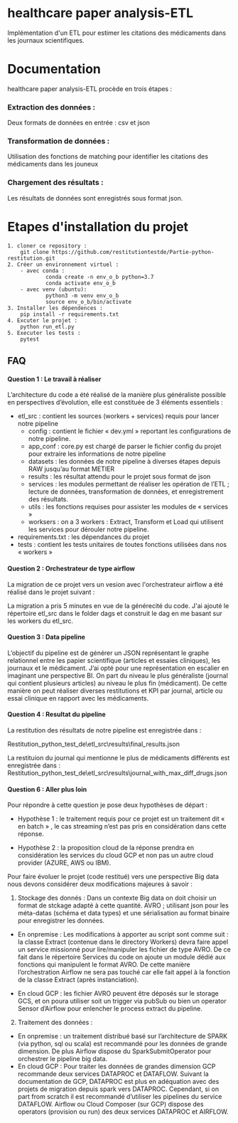 

# healthcare paper analysis-ETL
Implémentation d'un ETL pour estimer les citations des médicaments 
dans les journaux scientifiques.

# Documentation
healthcare paper analysis-ETL procède en trois étapes : 
### Extraction des données : 
Deux formats de données en entrée : csv et json
### Transformation de données : 
Utilisation des fonctions de matching pour identifier les citations
des médicaments dans les jouneux
### Chargement des résultats : 
Les résultats de données sont enregistrés sous format json.


# Etapes d'installation du projet
    1. cloner ce repository : 
        git clone https://github.com/restitutiontestde/Partie-python-restitution.git
    2. Créer un environnement virtuel :
        - avec conda : 
                conda create -n env_o_b python=3.7
                conda activate env_o_b
        - avec venv (ubuntu): 
                python3 -m venv env_o_b
                source env_o_b/bin/activate
    3. Installer les dépendences :
        pip install -r requirements.txt
    4. Excuter le projet :
        python run_etl.py
    5. Executer les tests : 
        pytest

## FAQ

#### Question 1 : Le travail à réaliser

L’architecture du code a été réalisé de la manière plus généraliste possible en perspectives d’évolution, elle est constituée de 3 éléments essentiels :

- etl_src : contient les sources (workers + services) requis pour lancer notre pipeline
    - config : contient le fichier « dev.yml » reportant les configurations de notre pipeline.
    - app_conf : core.py est chargé de parser le fichier config du projet pour extraire les informations de notre pipeline
    - datasets : les données de notre pipeline à diverses étapes depuis RAW jusqu’au format METIER
    - results : les résultat attendu pour le projet sous format de json
    - services : les modules permettant de réaliser les opération de l’ETL ; lecture de données, transformation de données, et enregistrement des résultats.
    - utils : les fonctions requises pour assister les modules de « services »
    - worksers : on a 3 workers : Extract, Transform et Load qui utilisent les services pour dérouler notre pipeline.
- requirements.txt : les dépendances du projet
- tests :  contient les tests unitaires de toutes fonctions utilisées dans nos « workers » 

#### Question 2 : Orchestrateur de type airflow

La migration de ce projet vers un vesion avec l'orchestrateur
airflow a été réalisé dans le projet suivant : 

La migration a pris 5 minutes en vue de la générecité du code. 
J'ai ajouté le répertoire etl_src dans le folder dags et
construit le dag en me basant sur les workers du etl_src.

#### Question 3 : Data pipeline 

L’objectif du pipeline est de générer un JSON représentant le graphe 
relationnel entre les papier scientifique (articles et essaies cliniques), 
les journaux et le médicament.
J’ai opté pour une représentation en escalier en imaginant une perspective BI. 
On part du niveau le plus généraliste (journal qui contient plusieurs articles) 
au niveau le plus fin (médicament). De cette manière on peut réaliser diverses 
restitutions et KPI par journal, article ou essai clinique en rapport 
avec les médicaments.


#### Question 4 : Resultat du pipeline

La restitution des résultats de notre pipeline est enregistrée dans :

Restitution_python_test_de\etl_src\results\final_results.json

La restituion du journal qui mentionne le plus de médicaments différents
est enregistrée dans : 
Restitution_python_test_de\etl_src\results\journal_with_max_diff_drugs.json

#### Question 6 : Aller plus loin
Pour répondre à cette question je pose deux hypothèses de départ :

- Hypothèse 1 : le traitement requis pour ce projet est un traitement dit « en batch » , le cas streaming n’est pas pris en considération dans cette réponse.

- Hypothèse 2 : la proposition cloud de la réponse prendra en considération les services du cloud GCP et non pas un autre cloud provider (AZURE, AWS ou IBM).

 

Pour faire évoluer le projet (code restitué) vers une perspective Big data nous devons considérer deux modifications majeures à savoir :

1. Stockage des donnés : Dans un contexte Big data on doit choisir un format de stckage adapté à cette quantité. AVRO ; utilisant json pour les méta-datas (schéma et data types) et une sérialisation au format binaire pour enregistrer les données.
- En onpremise : Les modifications à apporter au script sont comme suit : la classe Extract (contenue dans le directory Workers) devra faire appel un service missionné pour lire/manipuler les fichier de type AVRO. De ce fait dans le répertoire Services du code on ajoute un module dédié aux fonctions qui manipulent le format AVRO.
  De cette manière l’orchestration Airflow ne sera pas touché car elle fait appel à la fonction de la classe Extract (après instanciation).

- En cloud GCP : les fichier AVRO peuvent être déposés sur le storage GCS, et on poura utiliser soit un trigger via pubSub ou bien un operator Sensor d’Airflow pour enlencher le process extract du pipeline.
 

2. Traitement des données :
- En onpremise : un traitement distribué basé sur l’architecture de SPARK (via python, sql ou scala) est recommandé pour les données de grande dimension. De plus Airflow dispose du SparkSubmitOperator pour orchestrer le pipeline big data.
- En cloud GCP : Pour traiter les données de grandes dimension GCP recommande deux services DATAPROC et DATAFLOW. Suivant la documentation de GCP, DATAPROC est plus en adéquation avec des projets de migration depuis spark vers DATAPROC. Cependant, si on part from scratch il est recommandé d’utiliser les pipelines du service DATAFLOW. Airflow ou Cloud Composer (sur GCP) dispose des operators (provision ou run) des deux services DATAPROC et AIRFLOW. 

